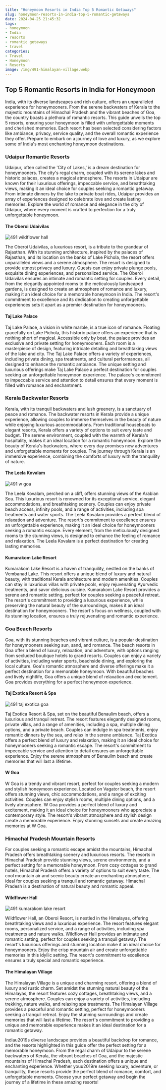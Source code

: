 ```yaml
---
title: "Honeymoon Resorts in India Top 5 Romantic Getaways"
slug: honeymoon-resorts-in-india-top-5-romantic-getaways
date: 2024-04-25 21:45:32
tags:
- honeymoon
- India
- resorts
- romantic getaways
- travel
categories:
- Travel
- Honeymoon
- Resorts
image: /img/491-himalayan-village.webp 
---
```

## Top 5 Romantic Resorts in India for Honeymoon

India, with its diverse landscapes and rich culture, offers an unparalleled experience for honeymooners. From the serene backwaters of Kerala to the majestic mountains of Himachal Pradesh and the vibrant beaches of Goa, the country boasts a plethora of romantic resorts. This guide unveils the top 5 resorts, ensuring your honeymoon is filled with unforgettable moments and cherished memories. Each resort has been selected considering factors like ambiance, privacy, service quality, and the overall romantic experience they offer. Prepare to embark on a journey of love and luxury, as we explore some of India's most enchanting honeymoon destinations.

### Udaipur Romantic Resorts

Udaipur, often called the 'City of Lakes,' is a dream destination for honeymooners. The city's regal charm, coupled with its serene lakes and historic palaces, creates a magical atmosphere. The resorts in Udaipur are known for their luxurious offerings, impeccable service, and breathtaking views, making it an ideal choice for couples seeking a romantic getaway. From intimate dinners by the lake to private boat rides, Udaipur provides an array of experiences designed to celebrate love and create lasting memories. Explore the world of romance and elegance in the city of Udaipur, where every moment is crafted to perfection for a truly unforgettable honeymoon.

#### The Oberoi Udaivilas

![491 wildflower hall](/img/491-wildflower-hall.webp)

The Oberoi Udaivilas, a luxurious resort, is a tribute to the grandeur of Rajasthan. With its stunning architecture, inspired by the palaces of Rajasthan, and its location on the banks of Lake Pichola, the resort offers unparalleled views and a serene atmosphere. The resort is designed to provide utmost privacy and luxury. Guests can enjoy private plunge pools, exquisite dining experiences, and personalized service. The Oberoi Udaivilas ensures an intimate and romantic setting for couples. Every detail, from the elegantly appointed rooms to the meticulously landscaped gardens, is designed to create an atmosphere of romance and luxury, making it an ideal choice for a memorable honeymoon in India. The resort's commitment to excellence and its dedication to creating unforgettable experiences sets it apart as a premier destination for honeymooners.

#### Taj Lake Palace

Taj Lake Palace, a vision in white marble, is a true icon of romance. Floating gracefully on Lake Pichola, this historic palace offers an experience that is nothing short of magical. Accessible only by boat, the palace provides an exclusive and private setting for honeymooners. Each room is a masterpiece of design, featuring intricate detailing and breathtaking views of the lake and city. The Taj Lake Palace offers a variety of experiences, including private dining, spa treatments, and cultural performances, all designed to enhance the romantic ambiance. The unique setting and luxurious offerings make Taj Lake Palace a perfect destination for couples seeking an unforgettable honeymoon experience. The palace's commitment to impeccable service and attention to detail ensures that every moment is filled with romance and enchantment.

### Kerala Backwater Resorts

Kerala, with its tranquil backwaters and lush greenery, is a sanctuary of peace and romance. The backwater resorts in Kerala provide a unique experience, allowing couples to immerse themselves in the beauty of nature while enjoying luxurious accommodations. From traditional houseboats to elegant resorts, Kerala offers a variety of options to suit every taste and budget. The serene environment, coupled with the warmth of Kerala's hospitality, makes it an ideal location for a romantic honeymoon. Explore the beauty of Kerala's backwaters, where every day promises new adventures and unforgettable moments for couples. The journey through Kerala is an immersive experience, combining the comforts of luxury with the tranquility of nature.

#### The Leela Kovalam

![491 w goa](/img/491-w-goa.webp)

The Leela Kovalam, perched on a cliff, offers stunning views of the Arabian Sea. This luxurious resort is renowned for its exceptional service, elegant accommodations, and breathtaking scenery. Couples can enjoy private beach access, infinity pools, and a range of activities, including spa treatments and water sports. The Leela Kovalam provides a perfect blend of relaxation and adventure. The resort's commitment to excellence ensures an unforgettable experience, making it an ideal choice for honeymooners seeking a romantic escape. Every element, from the meticulously designed rooms to the stunning views, is designed to enhance the feeling of romance and relaxation. The Leela Kovalam is a perfect destination for creating lasting memories.

#### Kumarakom Lake Resort

Kumarakom Lake Resort is a haven of tranquility, nestled on the banks of Vembanad Lake. This resort offers a unique blend of luxury and natural beauty, with traditional Kerala architecture and modern amenities. Couples can stay in luxurious villas with private pools, enjoy rejuvenating Ayurvedic treatments, and savor delicious cuisine. Kumarakom Lake Resort provides a serene and romantic setting, perfect for couples seeking a peaceful retreat. The resort's commitment to providing a luxurious experience, while preserving the natural beauty of the surroundings, makes it an ideal destination for honeymooners. The resort's focus on wellness, coupled with its stunning location, ensures a truly rejuvenating and romantic experience.

### Goa Beach Resorts

Goa, with its stunning beaches and vibrant culture, is a popular destination for honeymooners seeking sun, sand, and romance. The beach resorts in Goa offer a blend of luxury, relaxation, and adventure, with options ranging from secluded boutique hotels to grand resorts. Couples can enjoy a variety of activities, including water sports, beachside dining, and exploring the local culture. Goa's romantic atmosphere and diverse offerings make it a perfect destination for a memorable honeymoon. With beautiful beaches and lively nightlife, Goa offers a unique blend of relaxation and excitement. Goa provides everything for a perfect honeymoon experience.

#### Taj Exotica Resort & Spa

![491 taj exotica goa](/img/491-taj-exotica-goa.webp)

Taj Exotica Resort & Spa, set on the beautiful Benaulim beach, offers a luxurious and tranquil retreat. The resort features elegantly designed rooms, private villas, and a range of amenities, including a spa, multiple dining options, and a private beach. Couples can indulge in spa treatments, enjoy romantic dinners by the sea, and relax in the serene ambiance. Taj Exotica offers a perfect blend of luxury and relaxation, making it an ideal choice for honeymooners seeking a romantic escape. The resort's commitment to impeccable service and attention to detail ensures an unforgettable experience. Enjoy the serene atmosphere of Benaulim beach and create memories that will last a lifetime.

#### W Goa

W Goa is a trendy and vibrant resort, perfect for couples seeking a modern and stylish honeymoon experience. Located on Vagator beach, the resort offers stunning views, chic accommodations, and a range of exciting activities. Couples can enjoy stylish rooms, multiple dining options, and a lively atmosphere. W Goa provides a perfect blend of luxury and excitement, making it an ideal choice for honeymooners who appreciate a contemporary style. The resort's vibrant atmosphere and stylish design create a memorable experience. Enjoy stunning sunsets and create amazing memories at W Goa.

### Himachal Pradesh Mountain Resorts

For couples seeking a romantic escape amidst the mountains, Himachal Pradesh offers breathtaking scenery and luxurious resorts. The resorts in Himachal Pradesh provide stunning views, serene environments, and a perfect setting for a memorable honeymoon. From cozy cottages to grand hotels, Himachal Pradesh offers a variety of options to suit every taste. The cool mountain air and scenic beauty create an enchanting atmosphere, ideal for couples seeking a tranquil and romantic getaway. Himachal Pradesh is a destination of natural beauty and romantic appeal.

#### Wildflower Hall

![491 kumarakom lake resort](/img/491-kumarakom-lake-resort.webp)

Wildflower Hall, an Oberoi Resort, is nestled in the Himalayas, offering breathtaking views and a luxurious experience. The resort features elegant rooms, personalized service, and a range of activities, including spa treatments and nature walks. Wildflower Hall provides an intimate and romantic setting, perfect for couples seeking a tranquil getaway. The resort's luxurious offerings and stunning location make it an ideal choice for honeymooners. Enjoy the crisp mountain air and create unforgettable memories in this idyllic setting. The resort's commitment to excellence ensures a truly special and romantic experience.

#### The Himalayan Village

The Himalayan Village is a unique and charming resort, offering a blend of luxury and rustic charm. Set amidst the stunning natural beauty of the Himalayas, the resort features cozy cottages, breathtaking views, and a serene atmosphere. Couples can enjoy a variety of activities, including trekking, nature walks, and relaxing spa treatments. The Himalayan Village provides a peaceful and romantic setting, perfect for honeymooners seeking a tranquil retreat. Enjoy the stunning surroundings and create memories that will last a lifetime. The resort's commitment to providing a unique and memorable experience makes it an ideal destination for a romantic getaway.

Indiau2019s diverse landscape provides a beautiful backdrop for romance, and the resorts highlighted in this guide offer the perfect setting for a memorable honeymoon. From the regal charm of Udaipur to the serene backwaters of Kerala, the vibrant beaches of Goa, and the majestic mountains of Himachal Pradesh, each destination offers a unique and enchanting experience. Whether youu2019re seeking luxury, adventure, or tranquility, these resorts provide the perfect blend of romance, comfort, and unforgettable moments. Choose your perfect getaway and begin the journey of a lifetime in these amazing resorts!

